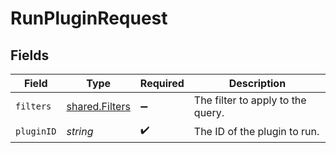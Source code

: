 # RunPluginRequest


## Fields

| Field                                                   | Type                                                    | Required                                                | Description                                             |
| ------------------------------------------------------- | ------------------------------------------------------- | ------------------------------------------------------- | ------------------------------------------------------- |
| `filters`                                               | [shared.Filters](../../../sdk/models/shared/filters.md) | :heavy_minus_sign:                                      | The filter to apply to the query.                       |
| `pluginID`                                              | *string*                                                | :heavy_check_mark:                                      | The ID of the plugin to run.                            |